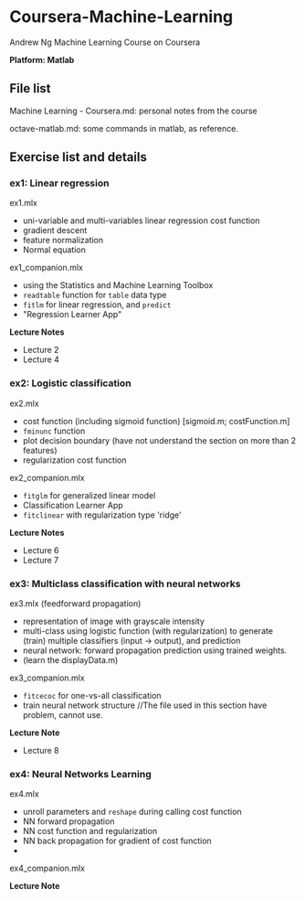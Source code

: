 # Coursera-Machine-Learning
Andrew Ng Machine Learning Course on Coursera

__Platform: Matlab__

## File list

Machine Learning - Coursera.md: personal notes from the course

octave-matlab.md: some commands in matlab, as reference.



## Exercise list and details

### ex1:  Linear regression

ex1.mlx

- uni-variable and multi-variables linear regression cost function
- gradient descent
- feature normalization
- Normal equation

ex1_companion.mlx

- using the Statistics and Machine Learning Toolbox
- `readtable` function for `table` data type
- `fitlm` for linear regression, and `predict`
- "Regression Learner App"

__Lecture Notes__

- Lecture 2
- Lecture 4

### ex2:  Logistic classification

ex2.mlx

- cost function (including sigmoid function) [sigmoid.m; costFunction.m]
- `fminunc` function
- plot decision boundary (have not understand the section on more than 2 features)
- regularization cost function

ex2_companion.mlx

- `fitglm` for generalized linear model
- Classification Learner App
- `fitclinear` with regularization type 'ridge'  

__Lecture Notes__

- Lecture 6
- Lecture 7

### ex3: Multiclass classification with neural networks

ex3.mlx (feedforward propagation)

- representation of image with grayscale intensity
- multi-class using logistic function (with regularization) to generate (train) multiple classifiers (input -> output), and prediction
- neural network: forward propagation prediction using trained weights. 
- (learn the displayData.m)

ex3_companion.mlx

- `fitcecoc` for one-vs-all classification
- train neural network structure //The file used in this section have problem, cannot use. 

__Lecture Note__

- Lecture 8

### ex4: Neural Networks Learning

ex4.mlx

- unroll parameters and `reshape` during calling cost function
- NN forward propagation
- NN cost function and regularization
- NN back propagation for gradient of cost function
- 

ex4_companion.mlx



**Lecture Note**



